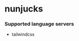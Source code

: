 <!--- THIS DOCUMENT IS AUTOMATICALLY GENERATED, DON'T EDIT IT -->
# nunjucks

### Supported language servers

- tailwindcss
